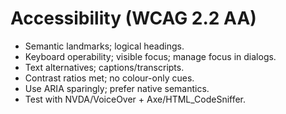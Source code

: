 # Accessibility (WCAG 2.2 AA)

- Semantic landmarks; logical headings.
- Keyboard operability; visible focus; manage focus in dialogs.
- Text alternatives; captions/transcripts.
- Contrast ratios met; no colour-only cues.
- Use ARIA sparingly; prefer native semantics.
- Test with NVDA/VoiceOver + Axe/HTML_CodeSniffer.
